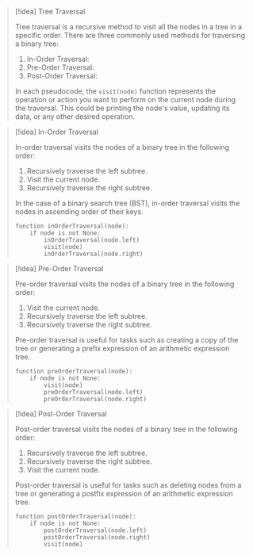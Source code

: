 > [!idea] Tree Traversal
> 
> Tree traversal is a recursive method to visit all the nodes in a tree in a specific order. There are three commonly used methods for traversing a binary tree:
> 
> 1. In-Order Traversal:
> 2. Pre-Order Traversal:
> 3. Post-Order Traversal:
>    
> In each pseudocode, the `visit(node)` function represents the operation or action you want to perform on the current node during the traversal. This could be printing the node's value, updating its data, or any other desired operation.

> [!idea] In-Order Traversal
> 
> In-order traversal visits the nodes of a binary tree in the following order:
> 1. Recursively traverse the left subtree.
> 2. Visit the current node.
> 3. Recursively traverse the right subtree.
> 
> In the case of a binary search tree (BST), in-order traversal visits the nodes in ascending order of their keys.
> 
> ```
> function inOrderTraversal(node):
>     if node is not None:
>         inOrderTraversal(node.left)
>         visit(node)
>         inOrderTraversal(node.right)
> ```

> [!idea] Pre-Order Traversal
> 
> Pre-order traversal visits the nodes of a binary tree in the following order:
> 1. Visit the current node.
> 2. Recursively traverse the left subtree.
> 3. Recursively traverse the right subtree.
> 
> Pre-order traversal is useful for tasks such as creating a copy of the tree or generating a prefix expression of an arithmetic expression tree.
> 
> ```
> function preOrderTraversal(node):
>     if node is not None:
>         visit(node)
>         preOrderTraversal(node.left)
>         preOrderTraversal(node.right)
> ```

> [!idea] Post-Order Traversal
> 
> Post-order traversal visits the nodes of a binary tree in the following order:
> 1. Recursively traverse the left subtree.
> 2. Recursively traverse the right subtree.
> 3. Visit the current node.
> 
> Post-order traversal is useful for tasks such as deleting nodes from a tree or generating a postfix expression of an arithmetic expression tree.
> 
> ```
> function postOrderTraversal(node):
>     if node is not None:
>         postOrderTraversal(node.left)
>         postOrderTraversal(node.right)
>         visit(node)
> ```


